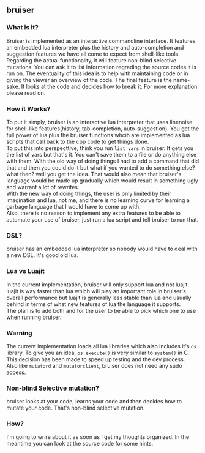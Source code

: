 ## bruiser

### What is it?
Bruiser is implemented as an interactive commandline interface. It features an embedded lua interpreter plus the history and auto-completion and suggestion features we have all come to expect from shell-like tools.<br/>
Regarding the actual functionality, it will feature non-blind selective mutations. You can ask it to list information regrading the source codes it is run on. The eventuality of this idea is to help with maintaining code or in giving the viewer an overview of the code. The final feature is the name-sake. It looks at the code and decides how to break it. For more explanation please read on.<br/>

### How it Works?
To put it simply, bruiser is an interactive lua interpreter that uses linenoise for shell-like features(history, tab-completion, auto-suggestion). You get the full power of lua plus the bruiser functions whcih are implemented as lua scripts that call back to the cpp code to get things done.<br/>
To put this into perspecttive, think you run `list vars` in bruiser. It gets you the list of vars but that's it. You can't save them to a file or do anything else with them. With the old way of doing things I had to add a command that did that and then you could do it but what if you wanted to do something else? what then? well you get the idea. That would also mean that bruiser's language would be made up gradually which would result in something ugly and warrant a lot of rewrites.<br/>
With the new way of doing things, the user is only limited by their imagination and lua, not me, and there is no learning curve for learning a garbage language that I would have to come up with.<br/>
Also, there is no reason to implement any extra features to be able to automate your use of bruiser. just run a lua script and tell bruiser to run that.<br/>

### DSL?
bruiser has an embedded lua interpreter so nobody would have to deal with a new DSL. It's good old lua.<br/>

### Lua vs Luajit
In the current implementation, bruiser will only support lua and not luajit. luajit is way faster than lua which will play an important role in bruiser's overall performance but luajit is generally less stable than lua and usually behind in terms of what new features of lua the language it supports.<br/>
The plan is to add both and for the user to be able to pick which one to use when running bruiser.<br/>

### Warning
The current implementation loads all lua libraries which also includes it's `os` library. To give you an idea, `os.execute()` is very similar to `system()` in C. This decision has been made to speed up testing and the dev process.<br/>
Also like `mutatord` and `mutatorclient`, bruiser does not need any sudo access.<br/>

### Non-blind Selective mutation?
bruiser looks at your code, learns your code and then decides how to mutate your code. That's non-blind selective mutation.<br/>

### How?
I'm going to wrire about it as soon as I get my thoughts organized. In the meantime you can look at the source code for some hints.<br/>
